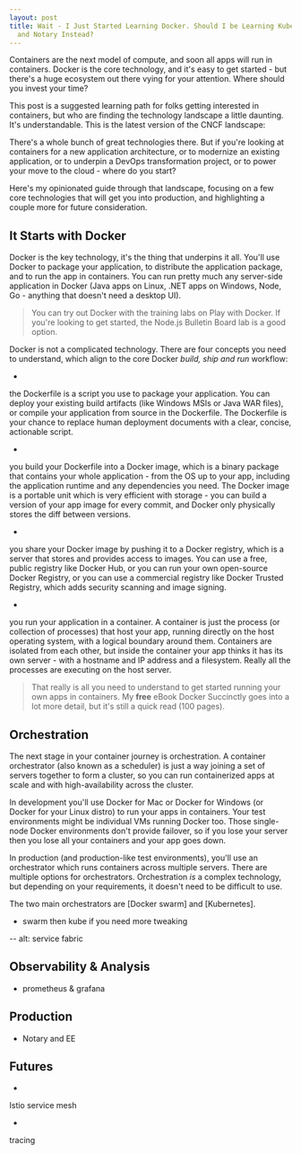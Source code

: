 ```yaml
---
layout: post
title: Wait - I Just Started Learning Docker. Should I be Learning Kubernetes, Istio
  and Notary Instead?
---
```


Containers are the next model of compute, and soon all apps will run in containers. Docker is the core technology, and it's easy to get started - but there's a huge ecosystem out there vying for your attention. Where should you invest your time?

This post is a suggested learning path for folks getting interested in containers, but who are finding the technology landscape a little daunting. It's understandable. This is the latest version of the CNCF landscape:

There's a whole bunch of great technologies there. But if you're looking at containers for a new application architecture, or to modernize an existing application, or to underpin a DevOps transformation project, or to power your move to the cloud - where do you start?

Here's my opinionated guide through that landscape, focusing on a few core technologies that will get you into production, and highlighting a couple more for future consideration.

## It Starts with Docker

Docker is the key technology, it's the thing that underpins it all. You'll use Docker to package your application, to distribute the application package, and to run the app in containers. You can run pretty much any server-side application in Docker (Java apps on Linux, .NET apps on Windows, Node, Go - anything that doesn't need a desktop UI).

> You can try out Docker with the training labs on Play with Docker. If you're looking to get started, the Node.js Bulletin Board lab is a good option.

Docker is not a complicated technology. There are four concepts you need to understand, which align to the core Docker _build, ship and run_ workflow:

- 

the Dockerfile is a script you use to package your application. You can deploy your existing build artifacts (like Windows MSIs or Java WAR files), or compile your application from source in the Dockerfile. The Dockerfile is your chance to replace human deployment documents with a clear, concise, actionable script.

- 

you build your Dockerfile into a Docker image, which is a binary package that contains your whole application - from the OS up to your app, including the application runtime and any dependencies you need. The Docker image is a portable unit which is very efficient with storage - you can build a version of your app image for every commit, and Docker only physically stores the diff between versions.

- 

you share your Docker image by pushing it to a Docker registry, which is a server that stores and provides access to images. You can use a free, public registry like Docker Hub, or you can run your own open-source Docker Registry, or you can use a commercial registry like Docker Trusted Registry, which adds security scanning and image signing.

- 

you run your application in a container. A container is just the process (or collection of processes) that host your app, running directly on the host operating system, with a logical boundary around them. Containers are isolated from each other, but inside the container your app thinks it has its own server - with a hostname and IP address and a filesystem. Really all the processes are executing on the host server.

> That really is all you need to understand to get started running your own apps in containers. My **free** eBook Docker Succinctly goes into a lot more detail, but it's still a quick read (100 pages).

## Orchestration

The next stage in your container journey is orchestration. A container orchestrator (also known as a scheduler) is just a way joining a set of servers together to form a cluster, so you can run containerized apps at scale and with high-availability across the cluster.

In development you'll use Docker for Mac or Docker for Windows (or Docker for your Linux distro) to run your apps in containers. Your test environments might be individual VMs running Docker too. Those single-node Docker environments don't provide failover, so if you lose your server then you lose all your containers and your app goes down.

In production (and production-like test environments), you'll use an orchestrator which runs containers across multiple servers. There are multiple options for orchestrators. Orchestration _is_ a complex technology, but depending on your requirements, it doesn't need to be difficult to use.

The two main orchestrators are [Docker swarm] and [Kubernetes].

- swarm then kube if you need more tweaking

-- alt: service fabric

## Observability & Analysis

- prometheus & grafana

## Production

- Notary and EE

## Futures

- 

Istio service mesh

- 

tracing

<!--kg-card-end: markdown-->